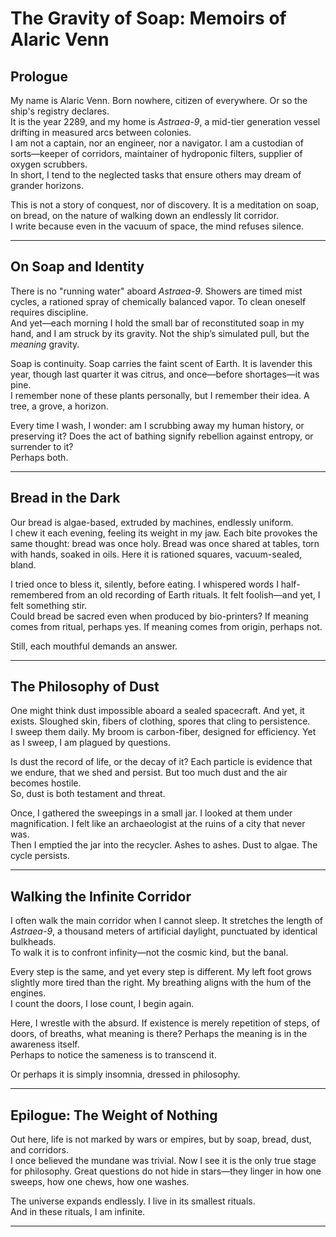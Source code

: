 # The Gravity of Soap: Memoirs of Alaric Venn

## Prologue

My name is Alaric Venn. Born nowhere, citizen of everywhere. Or so the ship's registry declares.  
It is the year 2289, and my home is *Astraea-9*, a mid-tier generation vessel drifting in measured arcs between colonies.  
I am not a captain, nor an engineer, nor a navigator. I am a custodian of sorts—keeper of corridors, maintainer of hydroponic filters, supplier of oxygen scrubbers.  
In short, I tend to the neglected tasks that ensure others may dream of grander horizons.

This is not a story of conquest, nor of discovery. It is a meditation on soap, on bread, on the nature of walking down an endlessly lit corridor.  
I write because even in the vacuum of space, the mind refuses silence.

---

## On Soap and Identity

There is no "running water" aboard *Astraea-9*. Showers are timed mist cycles, a rationed spray of chemically balanced vapor. To clean oneself requires discipline.  
And yet—each morning I hold the small bar of reconstituted soap in my hand, and I am struck by its gravity. Not the ship’s simulated pull, but the *meaning* gravity.

Soap is continuity. Soap carries the faint scent of Earth. It is lavender this year, though last quarter it was citrus, and once—before shortages—it was pine.  
I remember none of these plants personally, but I remember their idea. A tree, a grove, a horizon.

Every time I wash, I wonder: am I scrubbing away my human history, or preserving it? Does the act of bathing signify rebellion against entropy, or surrender to it?  
Perhaps both.

---

## Bread in the Dark

Our bread is algae-based, extruded by machines, endlessly uniform.  
I chew it each evening, feeling its weight in my jaw. Each bite provokes the same thought: bread was once holy. Bread was once shared at tables, torn with hands, soaked in oils. Here it is rationed squares, vacuum-sealed, bland.

I tried once to bless it, silently, before eating. I whispered words I half-remembered from an old recording of Earth rituals. It felt foolish—and yet, I felt something stir.  
Could bread be sacred even when produced by bio-printers? If meaning comes from ritual, perhaps yes. If meaning comes from origin, perhaps not.

Still, each mouthful demands an answer.

---

## The Philosophy of Dust

One might think dust impossible aboard a sealed spacecraft. And yet, it exists. Sloughed skin, fibers of clothing, spores that cling to persistence.  
I sweep them daily. My broom is carbon-fiber, designed for efficiency. Yet as I sweep, I am plagued by questions.

Is dust the record of life, or the decay of it? Each particle is evidence that we endure, that we shed and persist. But too much dust and the air becomes hostile.  
So, dust is both testament and threat.

Once, I gathered the sweepings in a small jar. I looked at them under magnification. I felt like an archaeologist at the ruins of a city that never was.  
Then I emptied the jar into the recycler. Ashes to ashes. Dust to algae. The cycle persists.

---

## Walking the Infinite Corridor

I often walk the main corridor when I cannot sleep. It stretches the length of *Astraea-9*, a thousand meters of artificial daylight, punctuated by identical bulkheads.  
To walk it is to confront infinity—not the cosmic kind, but the banal.

Every step is the same, and yet every step is different. My left foot grows slightly more tired than the right. My breathing aligns with the hum of the engines.  
I count the doors, I lose count, I begin again.

Here, I wrestle with the absurd. If existence is merely repetition of steps, of doors, of breaths, what meaning is there? Perhaps the meaning is in the awareness itself.  
Perhaps to notice the sameness is to transcend it.

Or perhaps it is simply insomnia, dressed in philosophy.

---

## Epilogue: The Weight of Nothing

Out here, life is not marked by wars or empires, but by soap, bread, dust, and corridors.  
I once believed the mundane was trivial. Now I see it is the only true stage for philosophy. Great questions do not hide in stars—they linger in how one sweeps, how one chews, how one washes.

The universe expands endlessly. I live in its smallest rituals.  
And in these rituals, I am infinite.

---
